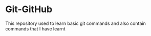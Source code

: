 # Git-GitHub
This repository used to learn basic git commands and also contain commands that I have learnt
